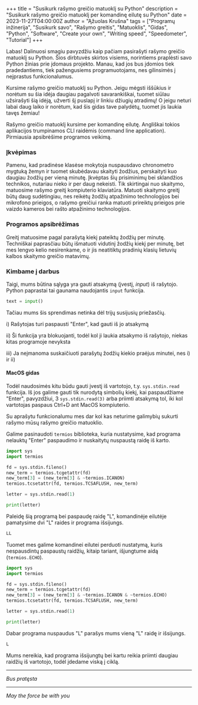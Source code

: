 +++
title = "Susikurk rašymo greičio matuoklį su Python"
description = "Susikurk rašymo greičio matuoklį per komandinę eilutę su Python"
date = 2023-11-27T04:00:00Z
author = "Ąžuolas Krušna"
tags = ["Programų inžinerija", "Susikurk savo", "Rašymo greitis", "Matuoklis", "Gidas", "Python", "Software", "Create your own", "Writing speed", "Speedometer", "Tutorial"]
+++

Labas! Dalinuosi smagiu pavyzdžiu kaip pačiam pasirašyti rašymo greičio matuoklį su Python. Šios dirbtuvės skirtos visiems, norintiems praplėsti savo Python žinias prie įdomaus projekto. Manau, kad jos bus įdomios tiek pradedantiems, tiek pažengusiems programuotojams, nes gilinsimės į neįprastus funkcionalumus.

Kursime rašymo greičio matuoklį su Python. Jeigu mėgsti iššūkius ir norėtum su šia idėja daugiau pagalvoti savarankiškai, tuomet siūlau užsirašyti šią idėją, užverti šį puslapį ir linkiu džiugių atradimų! O jeigu neturi labai daug laiko ir norėtum, kad šis gidas tave palydėtų, tuomet jis laukia tavęs žemiau!

Rašymo greičio matuoklį kursime per komandinę eilutę. Angliškai tokios aplikacijos trumpinamos CLI raidėmis (command line application). Pirmiausia apsibrėšime programos veikimą. 

### Įkvėpimas

Pamenu, kad pradinėse klasėse mokytoja nuspausdavo chronometro mygtuką žemyn ir tuomet skubėdavau skaityti žodžius, perskaityti kuo daugiau žodžių per vieną minutę. Įkvėptas šių prisiminimų bei sklandžios technikos, nutariau nieko ir per daug nekeisti. Tik skirtingai nuo skaitymo, matuosime rašymo greitį kompiuterio klaviatūra. Matuoti skaitymo greitį būtų daug sudėtingiau, nes reikėtų žodžių atpažinimo technologijos bei mikrofono prieigos, o rašymo greičiui ranka matuoti prireiktų prieigos prie vaizdo kameros bei rašto atpažinimo technologijos.                                                                         

### Programos apsibrėžimas

Greitį matuosime pagal parašytą kiekį pateiktų žodžių per minutę. Techniškai paprasčiau būtų išmatuoti vidutinį žodžių kiekį per minutę, bet mes lengvo kelio nesirenkame, o ir jis neatitiktų pradinių klasių lietuvių kalbos skaitymo greičio matavimų.

### Kimbame į darbus

Taigi, mums būtina sąlyga yra gauti atsakymą (įvestį, _input_) iš rašytojo. Python paprastai tai gaunama naudojantis `input` funkcija.

```python
text = input()
```

Tačiau mums šis sprendimas netinka dėl trijų susijusių priežasčių.

i) Rašytojas turi paspausti "Enter", kad gauti iš jo atsakymą

ii) Ši funkcija yra blokuojanti, todėl kol ji laukia atsakymo iš rašytojo, niekas kitas programoje nevyksta

iii) Ja neįmanoma suskaičiuoti parašytų žodžių kiekio praėjus minutei, nes i) ir ii)

#### MacOS gidas

Todėl naudosimės kitu būdu gauti įvestį iš vartotojo, t.y. `sys.stdin.read` funkcija. Iš jos galime gauti tik nurodytą simbolių kiekį, kai paspaudžiame "Enter", pavyzdžiui, 3 `sys.stdin.read(3)` arba priimti atsakymą tol, iki kol vartotojas paspaus Ctrl+D ant MacOS kompiuterio.

Su aprašytu funkcionalumu mes dar kol kas neturime galimybių sukurti rašymo mūsų rašymo greičio matuoklio.

Galime pasinaudoti `termios` biblioteka, kuria nustatysime, kad programa nelauktų "Enter" paspaudimo ir nuskaitytų nuspaustą raidę iš karto.

```python
import sys
import termios

fd = sys.stdin.fileno()
new_term = termios.tcgetattr(fd)
new_term[3] = (new_term[3] & ~termios.ICANON)
termios.tcsetattr(fd, termios.TCSAFLUSH, new_term)

letter = sys.stdin.read(1)

print(letter)
```

Paleidę šią programą bei paspaudę raidę "L", komandinėje eilutėje pamatysime dvi "L" raides ir programa išsijungs.

```bash
LL
```

Tuomet mes galime komandinei eilutei perduoti nustatymą, kuris nespausdintų paspaustų raidžių, kitaip tariant, išjungtume aidą (`termios.ECHO`).

```python
import sys
import termios

fd = sys.stdin.fileno()
new_term = termios.tcgetattr(fd)
new_term[3] = (new_term[3] & ~termios.ICANON & ~termios.ECHO)
termios.tcsetattr(fd, termios.TCSAFLUSH, new_term)

letter = sys.stdin.read(1)

print(letter)
```

Dabar programa nuspaudus "L" parašys mums vieną "L" raidę ir išsijungs.

```bash
L
```

Mums nereikia, kad programa išsijungtų bei kartu reikia priimti daugiau raidžių iš vartotojo, todėl įdedame viską į ciklą.

***

_Bus pratęsta_

***

_May the force be with you_
